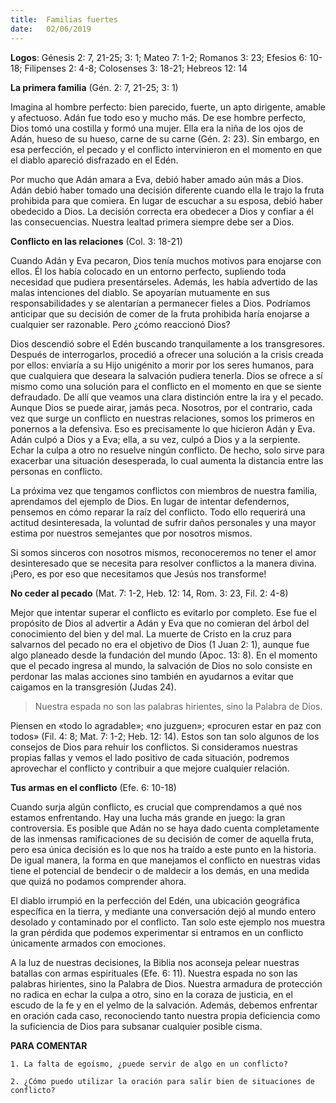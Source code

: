 ```yaml
---
title:  Familias fuertes
date:   02/06/2019
---
```


**Logos**: Génesis 2: 7, 21-25; 3: 1; Mateo 7: 1-2; Romanos 3: 23; Efesios 6: 10-18; Filipenses 2: 4-8; Colosenses 3: 18-21; Hebreos 12: 14 

**La primera familia** (Gén. 2: 7, 21-25; 3: 1) 

Imagina al hombre perfecto: bien parecido, fuerte, un apto dirigente, amable y afectuoso. Adán fue todo eso y mucho más. De ese hombre perfecto, Dios tomó una costilla y formó una mujer. Ella era la niña de los ojos de Adán, hueso de su hueso, carne de su carne (Gén. 2: 23). Sin embargo, en esa perfección, el pecado y el conflicto intervinieron en el momento en que el diablo apareció disfrazado en el Edén. 

Por mucho que Adán amara a Eva, debió haber amado aún más a Dios. Adán debió haber tomado una decisión diferente cuando ella le trajo la fruta prohibida para que comiera. En lugar de escuchar a su esposa, debió haber obedecido a Dios. La decisión correcta era obedecer a Dios y confiar a él las consecuencias. Nuestra lealtad primera siempre debe ser a Dios. 

**Conflicto en las relaciones** (Col. 3: 18-21) 

Cuando Adán y Eva pecaron, Dios tenía muchos motivos para enojarse con ellos. Él los había colocado en un entorno perfecto, supliendo toda necesidad que pudiera presentárseles. Además, les había advertido de las malas intenciones del diablo. Se apoyarían mutuamente en sus responsabilidades y se alentarían a permanecer fieles a Dios. Podríamos anticipar que su decisión de comer de la fruta prohibida haría enojarse a cualquier ser razonable. Pero ¿cómo reaccionó Dios? 

Dios descendió sobre el Edén buscando tranquilamente a los transgresores. Después de interrogarlos, procedió a ofrecer una solución a la crisis creada por ellos: enviaría a su Hijo unigénito a morir por los seres humanos, para que cualquiera que deseara la salvación pudiera tenerla. Dios se ofrece a sí mismo como una solución para el conflicto en el momento en que se siente defraudado. De allí que veamos una clara distinción entre la ira y el pecado. Aunque Dios se puede airar, jamás peca. Nosotros, por el contrario, cada vez que surge un conflicto en nuestras relaciones, somos los primeros en ponernos a la defensiva. Eso es precisamente lo que hicieron Adán y Eva. Adán culpó a Dios y a Eva; ella, a su vez, culpó a Dios y a la serpiente. Echar la culpa a otro no resuelve ningún conflicto. De hecho, solo sirve para exacerbar una situación desesperada, lo cual aumenta la distancia entre las personas en conflicto. 

La próxima vez que tengamos conflictos con miembros de nuestra familia, aprendamos del ejemplo de Dios. En lugar de intentar defendernos, pensemos en cómo reparar la raíz del conflicto. Todo ello requerirá una actitud desinteresada, la voluntad de sufrir daños personales y una mayor estima por nuestros semejantes que por nosotros mismos. 

Si somos sinceros con nosotros mismos, reconoceremos no tener el amor desinteresado que se necesita para resolver conflictos a la manera divina. ¡Pero, es por eso que necesitamos que Jesús nos transforme! 

**No ceder al pecado** (Mat. 7: 1-2, Heb. 12: 14, Rom. 3: 23, Fil. 2: 4-8) 

Mejor que intentar superar el conflicto es evitarlo por completo. Ese fue el propósito de Dios al advertir a Adán y Eva que no comieran del árbol del conocimiento del bien y del mal. La muerte de Cristo en la cruz para salvarnos del pecado no era el objetivo de Dios (1 Juan 2: 1), aunque fue algo planeado desde la fundación del mundo (Apoc. 13: 8). En el momento que el pecado ingresa al mundo, la salvación de Dios no solo consiste en perdonar las malas acciones sino también en ayudarnos a evitar que caigamos en la transgresión (Judas 24). 

> Nuestra espada no son las palabras hirientes, sino la Palabra de Dios. 

Piensen en «todo lo agradable»; «no juzguen»; «procuren estar en paz con todos» (Fil. 4: 8; Mat. 7: 1-2; Heb. 12: 14). Estos son tan solo algunos de los consejos de Dios para rehuir los conflictos. Si consideramos nuestras propias fallas y vemos el lado positivo de cada situación, podremos aprovechar el conflicto y contribuir a que mejore cualquier relación. 

**Tus armas en el conflicto** (Efe. 6: 10-18) 

Cuando surja algún conflicto, es crucial que comprendamos a qué nos estamos enfrentando. Hay una lucha más grande en juego: la gran controversia. Es posible que Adán no se haya dado cuenta completamente de las inmensas ramificaciones de su decisión de comer de aquella fruta, pero esa única decisión es lo que nos ha traído a este punto en la historia. De igual manera, la forma en que manejamos el conflicto en nuestras vidas tiene el potencial de bendecir o de maldecir a los demás, en una medida que quizá no podamos comprender ahora. 

El diablo irrumpió en la perfección del Edén, una ubicación geográfica específica en la tierra, y mediante una conversación dejó al mundo entero desolado y contaminado por el conflicto. Tan solo este ejemplo nos muestra la gran pérdida que podemos experimentar si entramos en un conflicto únicamente armados con emociones. 

A la luz de nuestras decisiones, la Biblia nos aconseja pelear nuestras batallas con armas espirituales (Efe. 6: 11). Nuestra espada no son las palabras hirientes, sino la Palabra de Dios. Nuestra armadura de protección no radica en echar la culpa a otro, sino en la coraza de justicia, en el escudo de la fe y en el yelmo de la salvación. Además, debemos enfrentar en oración cada caso, reconociendo tanto nuestra propia deficiencia como la suficiencia de Dios para subsanar cualquier posible cisma. 

**PARA COMENTAR** 

`1. La falta de egoísmo, ¿puede servir de algo en un conflicto?`

`2. ¿Cómo puedo utilizar la oración para salir bien de situaciones de conflicto?`